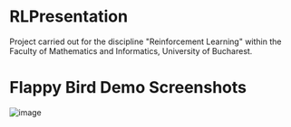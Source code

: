 # RLPresentation

Project carried out for the discipline "Reinforcement Learning" within the Faculty of Mathematics and Informatics, University of Bucharest.


# Flappy Bird Demo Screenshots

![image](https://user-images.githubusercontent.com/75803999/219298516-b3eb31b3-79ca-4112-b5f4-6a8684ac1373.png)


